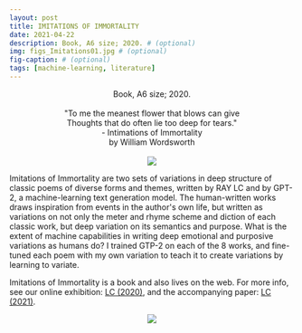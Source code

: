 ```yaml
---
layout: post
title: IMITATIONS OF IMMORTALITY
date: 2021-04-22
description: Book, A6 size; 2020. # (optional)
img: figs_Imitations01.jpg # (optional)
fig-caption: # (optional)
tags: [machine-learning, literature]
---
```

<p align="center">
Book, A6 size; 2020.<br><br>
"To me the meanest flower that blows can give<br>
Thoughts that do often lie too deep for tears."<br>
- Intimations of Immortality<br>
by William Wordsworth<br><br>
<img src="{{site.baseurl}}/assets/img/figs_Imitations01.gif">
</p>

Imitations of Immortality are two sets of variations in deep structure of classic poems of diverse forms and themes, written by RAY LC and by GPT-2, a machine-learning text generation model. The human-written works draws inspiration from events in the author's own life, but written as variations on not only the meter and rhyme scheme and diction of each classic work, but deep variation on its semantics and purpose. What is the extent of machine capabilities in writing deep emotional and purposive variations as humans do? I trained GTP-2 on each of the 8 works, and fine-tuned each poem with my own variation to teach it to create variations by learning to variate.

Imitations of Immortality is a book and also lives on the web. For more info, see our online exhibition: [LC (2020)][show], and the accompanying paper: [LC (2021)][pub].

[show]: https://raylc.org/imitations/index.html
[pub]: https://raylc.org/chairbots/RAYLC_ImitationsOfImmortality02.pdf

<p align="center">
<img src="{{site.baseurl}}/assets/img/figs_Imitations02.jpg">
</p>